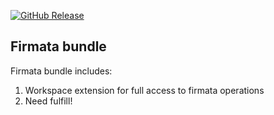 [![GitHub Release][releases-shield]][releases]

## Firmata bundle

Firmata bundle includes:

1. Workspace extension for full access to firmata operations
2. Need fulfill!

[releases-shield]: https://img.shields.io/github/v/release/homiodev/addon-gdrive.svg

[releases]: https://github.com/homiodev/addon-gdrive/releases

